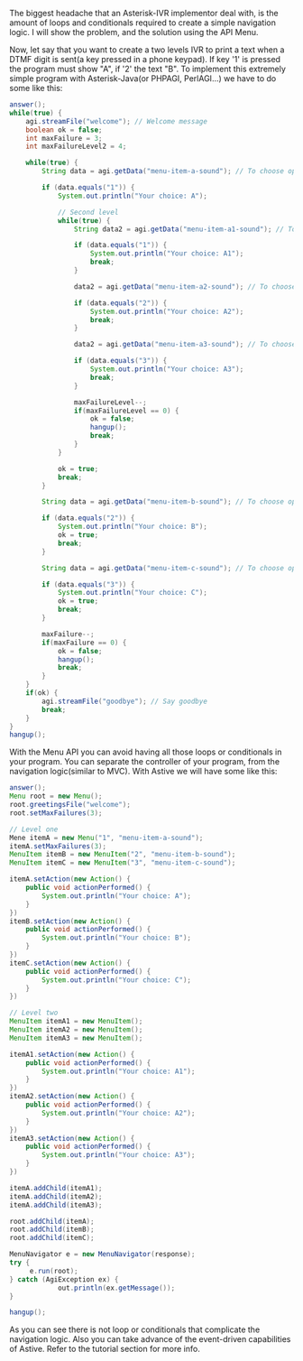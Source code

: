 The biggest headache that an Asterisk-IVR implementor deal with, is the amount of loops and conditionals required to create a simple navigation logic. I will show the problem, and the solution using the API Menu. 

Now, let say that you want to create a two levels IVR to print a text when a DTMF digit is sent(a key pressed in a phone keypad). If key '1' is pressed the program must show "A", if '2' the text "B". To implement this extremely simple program with Asterisk-Java(or PHPAGI, PerlAGI...) we have to do some like this:

```java
answer();
while(true) {
    agi.streamFile("welcome"); // Welcome message
    boolean ok = false;
    int maxFailure = 3;
    int maxFailureLevel2 = 4;

    while(true) {
        String data = agi.getData("menu-item-a-sound"); // To choose option A, press 1

        if (data.equals("1")) {
            System.out.println("Your choice: A");

            // Second level
            while(true) {
                String data2 = agi.getData("menu-item-a1-sound"); // To choose option A1, press 1

                if (data.equals("1")) {
                    System.out.println("Your choice: A1");
                    break;            
                }

                data2 = agi.getData("menu-item-a2-sound"); // To choose option A1, press 2 

                if (data.equals("2")) {
                    System.out.println("Your choice: A2");
                    break;
                }

                data2 = agi.getData("menu-item-a3-sound"); // To choose option A2, press 3

                if (data.equals("3")) {
                    System.out.println("Your choice: A3");
                    break;
                }

                maxFailureLevel--;
                if(maxFailureLevel == 0) {
                    ok = false;
                    hangup();
                    break;
                }
            }

            ok = true;
            break;
        }

        String data = agi.getData("menu-item-b-sound"); // To choose option B, press 1 

        if (data.equals("2")) {
            System.out.println("Your choice: B");
            ok = true;
            break;
        }

        String data = agi.getData("menu-item-c-sound"); // To choose option C, press 3

        if (data.equals("3")) {            
            System.out.println("Your choice: C");
            ok = true;
            break;
        }

        maxFailure--;
        if(maxFailure == 0) {
            ok = false;
            hangup();
            break;
        }
    }
    if(ok) {
        agi.streamFile("goodbye"); // Say goodbye
        break;
    }
}
hangup();
```

With the Menu API you can avoid having all those loops or conditionals in your program. You can separate the controller of your program, from the navigation logic(similar to MVC). With Astive we will have some like this:

```java
answer();
Menu root = new Menu();
root.greetingsFile("welcome");
root.setMaxFailures(3);

// Level one
Mene itemA = new Menu("1", "menu-item-a-sound");
itemA.setMaxFailures(3);
MenuItem itemB = new MenuItem("2", "menu-item-b-sound");
MenuItem itemC = new MenuItem("3", "menu-item-c-sound");

itemA.setAction(new Action() {
    public void actionPerformed() {
        System.out.println("Your choice: A");
    }
})
itemB.setAction(new Action() {
    public void actionPerformed() {
        System.out.println("Your choice: B");
    }
})
itemC.setAction(new Action() {
    public void actionPerformed() {
        System.out.println("Your choice: C");
    }
})

// Level two
MenuItem itemA1 = new MenuItem();
MenuItem itemA2 = new MenuItem();
MenuItem itemA3 = new MenuItem();

itemA1.setAction(new Action() {
    public void actionPerformed() {
        System.out.println("Your choice: A1");
    }
})
itemA2.setAction(new Action() {
    public void actionPerformed() {
        System.out.println("Your choice: A2");
    }
})
itemA3.setAction(new Action() {
    public void actionPerformed() {
        System.out.println("Your choice: A3");
    }
})

itemA.addChild(itemA1);
itemA.addChild(itemA2);
itemA.addChild(itemA3);

root.addChild(itemA);
root.addChild(itemB);
root.addChild(itemC);

MenuNavigator e = new MenuNavigator(response);
try {
     e.run(root);
} catch (AgiException ex) {
            out.println(ex.getMessage());
}

hangup();
```

As you can see there is not loop or conditionals that complicate the navigation logic. Also you can take advance of the event-driven capabilities of Astive. Refer to the tutorial section for more info.